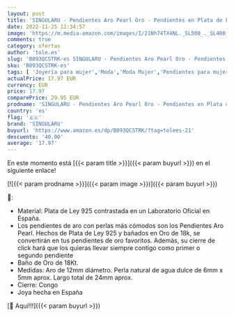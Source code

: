 ```yaml
---
layout: post
title: 'SINGULARU - Pendientes Aro Pearl Oro - Pendientes en Plata de Ley 925 con Acabado Baño de Oro de 18 Kt. - Pendientes de Aro con Cierre Congo - Joyas para Mujer'
date: 2022-11-25 12:34:57
image: 'https://m.media-amazon.com/images/I/21Nh74TX4NL._SL500_._SL400_.jpg'
comments: true
category: ofertas
author: 'tole.es'
slug: 'B093QCSTRK-es SINGULARU - Pendientes Aro Pearl Oro - Pendientes en Plata...'
sku: 'B093QCSTRK-es'
tags: [ 'Joyería para mujer','Moda','Moda Mujer','Pendientes para mujer','de','ley','plata','singularu','🇪🇸', ]
actualPrice: 17.97 EUR
currency: EUR
price: 17.97
comparePrice: 29.95 EUR
prodname: 'SINGULARU - Pendientes Aro Pearl Oro - Pendientes en Plata de Ley 925 con Acabado Baño de Oro de 18 Kt. - Pendientes de Aro con Cierre Congo - Joyas para Mujer'
country: 'es'
flag: '🇪🇸'
brand: 'SINGULARU'
buyurl: 'https://www.amazon.es/dp/B093QCSTRK/?tag=tolees-21'
descuento: '40.00'
average: '17.97'
---
```


En este momento está [{{< param title >}}]({{< param buyurl >}}) en el siguiente enlace!

[![{{< param prodname >}}]({{< param image >}})]({{< param buyurl >}})

🔎:

- Material: Plata de Ley 925 contrastada en un Laboratorio Oficial en España.
- Los pendientes de aro con perlas más cómodos son los Pendientes Aro Pearl. Hechos de Plata de Ley 925 y bañados en Oro de 18k, se convertirán en tus pendientes de oro favoritos. Además, su cierre de click hará que los quieras llevar siempre contigo como primer o segundo pendiente
- Baño de Oro de 18Kt.
- Medidas: Aro de 12mm diámetro. Perla natural de agua dulce de 6mm x 5mm aprox. Largo total de 24mm aprox.
- Cierre: Congo
- Joya hecha en España

[🛒 Aquí!!!]({{< param buyurl >}})

